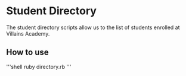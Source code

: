 # Student Directory #

The student directory scripts allow us to the list of students enrolled at Villains Academy.

## How to use ##

'''shell
ruby directory.rb
'''


